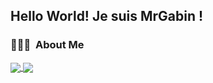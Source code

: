 <h2>Hello World! Je suis MrGabin !</h2>

### 👨🏻‍💻 &nbsp;About Me

<a href="https://github.com/anuraghazra/github-readme-stats">
  <img align="center" src="https://github-readme-stats.vercel.app/api?username=gabincleaver&show_icons=true&theme=radical&locale=fr" />
</a>
<a href="https://github.com/anuraghazra/convoychat">
  <img align="center" src="https://github-readme-stats.vercel.app/api/top-langs/?username=gabincleaver&theme=radical&layout=compact&locale=fr" />
</a>
